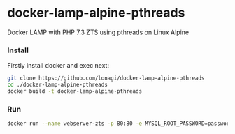 # docker-lamp-alpine-pthreads
Docker LAMP with PHP 7.3 ZTS using pthreads on Linux Alpine

### Install

Firstly install docker and exec next:

```sh
git clone https://github.com/lonagi/docker-lamp-alpine-pthreads
cd ./docker-lamp-alpine-pthreads
docker build -t docker-lamp-alpine-pthreads

```

### Run

```sh
docker run --name webserver-zts -p 80:80 -e MYSQL_ROOT_PASSWORD=password docker-lamp-alpine-pthreads

```